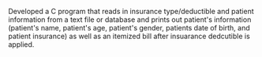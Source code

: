 Developed a C program that reads in insurance type/deductible and patient information from a text file or database and prints out patient's information (patient's name, patient's age, patient's gender, patients date of birth, and patient insurance) as well as an itemized bill after insuarance dedcutible is applied.
